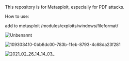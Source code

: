 This repository is for Metasploit, especially for PDF attacks.

How to use:

add to metasploit /modules/exploits/windows/fileformat/

![Unbenannt](https://user-images.githubusercontent.com/1030531/109304376-79193c80-783c-11eb-8c83-d16d0f4121f8.png)

![109303410-0bb8dc00-783b-11eb-8793-4c68da23f281](https://user-images.githubusercontent.com/1030531/109304509-ad8cf880-783c-11eb-9163-8a2c99364dc0.png)

![2021_02_26_14_14_03_](https://user-images.githubusercontent.com/1030531/109305033-723ef980-783d-11eb-9636-2c4a7b211122.png)
